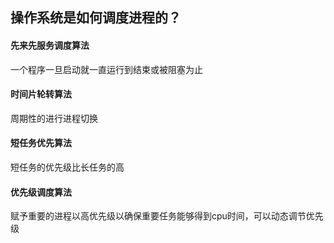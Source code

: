 ## 操作系统是如何调度进程的？

#### 先来先服务调度算法
一个程序一旦启动就一直运行到结束或被阻塞为止

#### 时间片轮转算法
周期性的进行进程切换

#### 短任务优先算法
短任务的优先级比长任务的高

#### 优先级调度算法
赋予重要的进程以高优先级以确保重要任务能够得到cpu时间，可以动态调节优先级

#### 